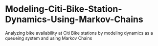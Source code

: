 # Modeling-Citi-Bike-Station-Dynamics-Using-Markov-Chains
Analyzing bike availability at Citi Bike stations by modeling dynamics as a queueing system and using Markov Chains
